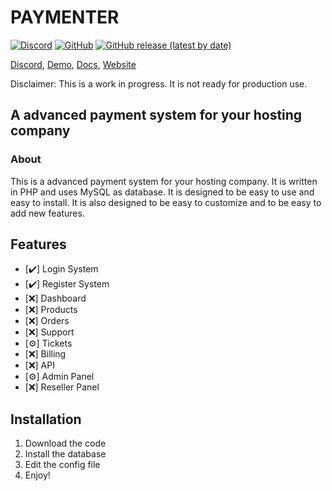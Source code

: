 # PAYMENTER
[![Discord](https://img.shields.io/discord/882318291014651924.svg?logo=discord)](https://discord.gg/cVRnEF8gnA)
[![GitHub](https://img.shields.io/github/license/paymenter/paymenter)](https://github.com/Paymenter/paymenter/blob/master/LICENSE)
[![GitHub release (latest by date)](https://img.shields.io/github/v/release/paymenter/paymenter)](https://github.com/Paymenter/paymenter/releases)

[Discord](https://discord.gg/cVRnEF8gnA), [Demo](https://demo.paymenter.org), [Docs](https://docs.paymenter.org), [Website](https://paymenter.org)

Disclaimer: This is a work in progress. It is not ready for production use.
## A advanced payment system for your hosting company
### About

This is a advanced payment system for your hosting company. It is written in PHP and uses MySQL as database. It is designed to be easy to use and easy to install. It is also designed to be easy to customize and to be easy to add new features.

## Features
- [✔️] Login System
- [✔️] Register System
- [❌] Dashboard
- [❌] Products
- [❌] Orders
- [❌] Support
- [⚙️] Tickets
- [❌] Billing
- [❌] API
- [⚙️] Admin Panel
- [❌] Reseller Panel

## Installation
1. Download the code
2. Install the database
3. Edit the config file
4. Enjoy!